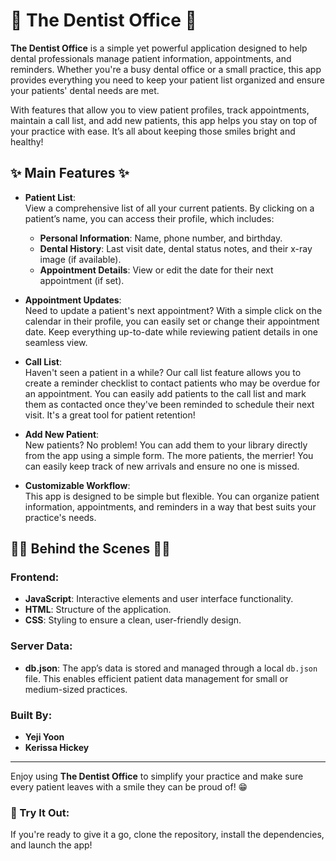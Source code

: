 # 🦷 The Dentist Office 🦷

**The Dentist Office** is a simple yet powerful application designed to help dental professionals manage patient information, appointments, and reminders. Whether you're a busy dental office or a small practice, this app provides everything you need to keep your patient list organized and ensure your patients' dental needs are met.

With features that allow you to view patient profiles, track appointments, maintain a call list, and add new patients, this app helps you stay on top of your practice with ease. It’s all about keeping those smiles bright and healthy!

## ✨ Main Features ✨

- **Patient List**:  
  View a comprehensive list of all your current patients. By clicking on a patient’s name, you can access their profile, which includes:
  - **Personal Information**: Name, phone number, and birthday.
  - **Dental History**: Last visit date, dental status notes, and their x-ray image (if available).
  - **Appointment Details**: View or edit the date for their next appointment (if set).

- **Appointment Updates**:  
  Need to update a patient's next appointment? With a simple click on the calendar in their profile, you can easily set or change their appointment date. Keep everything up-to-date while reviewing patient details in one seamless view.

- **Call List**:  
  Haven't seen a patient in a while? Our call list feature allows you to create a reminder checklist to contact patients who may be overdue for an appointment. You can easily add patients to the call list and mark them as contacted once they've been reminded to schedule their next visit. It's a great tool for patient retention!

- **Add New Patient**:  
  New patients? No problem! You can add them to your library directly from the app using a simple form. The more patients, the merrier! You can easily keep track of new arrivals and ensure no one is missed.

- **Customizable Workflow**:  
  This app is designed to be simple but flexible. You can organize patient information, appointments, and reminders in a way that best suits your practice's needs.

## 👩‍💻 Behind the Scenes 👩‍💻

### Frontend:
- **JavaScript**: Interactive elements and user interface functionality.
- **HTML**: Structure of the application.
- **CSS**: Styling to ensure a clean, user-friendly design.

### Server Data:
- **db.json**: The app’s data is stored and managed through a local `db.json` file. This enables efficient patient data management for small or medium-sized practices.

### Built By:
- **Yeji Yoon**
- **Kerissa Hickey**

---

Enjoy using **The Dentist Office** to simplify your practice and make sure every patient leaves with a smile they can be proud of! 😁

### 📱 Try It Out:
If you're ready to give it a go, clone the repository, install the dependencies, and launch the app!